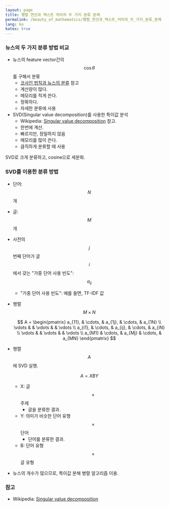 ```yaml
---
layout: page
title: 행렬 연산과 텍스트 처리의 두 가지 분류 문제
permalink: /beauty_of_mathematics/행렬_연산과_텍스트_처리의_두_가지_분류_문제
lang: ko
katex: true
---
```


### 뉴스의 두 가지 분류 방법 비교

* 뉴스의 feature vector간의 $$ \cos{\theta} $$를 구해서 분류
  * [코사인 법칙과 뉴스의 분류](/beauty_of_mathematics/코사인_법칙과_뉴스의_분류) 참고
  * 계산량이 많다.
  * 메모리를 적게 쓴다.
  * 정확하다.
  * 자세한 분류에 사용
* SVD(Singular value decomposition)를 사용한 특이값 분석
  * Wikipedia: [Singular value decomposition][wiki-svd] 참고.
  * 한번에 계산.
  * 빠르지만, 정밀하지 않음
  * 메모리를 많이 쓴다.
  * 큼직하게 분류할 때 사용

SVD로 크게 분류하고, cosine으로 세분화.

### SVD를 이용한 분류 방법

* 단어: $$ N $$ 개
* 글: $$ M $$ 개
* 사전의 $$ j $$ 번째 단어가 글 $$ i $$에서 갖는 "가중 단어 사용 빈도": $$ a_{ij} $$
  * "가중 단어 사용 빈도": 예를 들면, TF-IDF 값
* 행렬 $$ M \times N $$

    $$
    A =
    \begin{pmatrix}
        a_{11}, & \cdots, & a_{1j}, & \cdots, & a_{1N} \\
        \vdots  &         & \vdots  &         & \vdots \\
        a_{i1}, & \cdots, & a_{ij}, & \cdots, & a_{iN} \\
        \vdots  &         & \vdots  &         & \vdots \\
        a_{M1}  & \cdots, & a_{Mj}  & \cdots, & a_{MN}
    \end{pmatrix}
    $$

* 행렬 $$ A $$에 SVD 실행.

    $$ A = XBY $$

  * X: 글 $$ \times $$ 주제
    * 글을 분류한 결과.
  * Y: 의미가 비슷한 단어 유형 $$ \times $$ 단어
    * 단어를 분류한 결과.
  * B: 단어 유형 $$ \times $$ 글 유형

* 뉴스의 개수가 많으므로, 특이값 분해 병렬 알고리즘 이용.

### 참고

* Wikipedia: [Singular value decomposition][wiki-svd]

[wiki-svd]: https://en.wikipedia.org/wiki/Singular_value_decomposition
